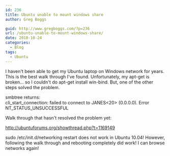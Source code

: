```yaml
---
id: 236
title: Ubuntu unable to mount windows share
author: Greg Boggs

guid: http://www.gregboggs.com/?p=236
url: /ubuntu-unable-to-mount-windows-share/
date: 2010-10-24
categories:
  - Blog
tags:
  - Ubuntu
---
```

I haven't been able to get my Ubuntu laptop on Windows network for years. This is the best walk through I've found. Unfortunately, my apt-get is broken&#8230; so I couldn't do apt-get install win-bind. But, one of the other steps solved the problem.

smbtree returns:  
cli\_start\_connection: failed to connect to JANES<20> (0.0.0.0). Error NT\_STATUS\_UNSUCCESSFUL

Walk through that hasn't resolved the problem yet:

http://ubuntuforums.org/showthread.php?t=1169149

sudo /etc/init.d/networking restart does not work in Ubuntu 10.04! However, following the walk through and rebooting completely did work! I can browse networks again!